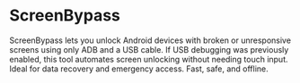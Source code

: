 # ScreenBypass
ScreenBypass lets you unlock Android devices with broken or unresponsive screens using only ADB and a USB cable. If USB debugging was previously enabled, this tool automates screen unlocking without needing touch input. Ideal for data recovery and emergency access. Fast, safe, and offline.
